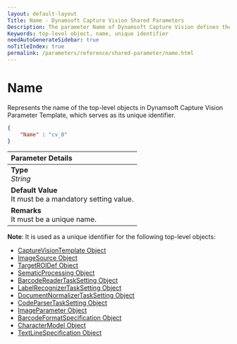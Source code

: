 ```yaml
---
layout: default-layout
Title: Name - Dynamsoft Capture Vision Shared Parameters
Description: The parameter Name of Dynamsoft Capture Vision defines the unique identifier of top-level objects.
Keywords: top-level object, name, unique identifier
needAutoGenerateSidebar: true
noTitleIndex: true
permalink: /parameters/reference/shared-parameter/name.html
---
```


# Name

Represents the name of the top-level objects in Dynamsoft Capture Vision Parameter Template, which serves as its unique identifier.

```json
{
    "Name" : "cv_0"
}
```

| Parameter Details |
| :----------------------------------- |
| **Type**<br>*String* |
| **Default Value**<br>It must be a mandatory setting value. |
| **Remarks**<br>It must be a unique name. |

**Note**: It is used as a unique identifier for the following top-level objects:

- [CaptureVisionTemplate Object](../../file/capture-vision-template.md)
- [ImageSource Object](../../file/image-source.md)
- [TargetROIDef Object](../../file/target-roi-definition/index.md)
- [SematicProcessing Object](../../file/semantic-processing/index.md)
- [BarcodeReaderTaskSetting Object](../../file/task-settings/barcode-reader-task-settings.md)
- [LabelRecognizerTaskSetting Object](../../file/task-settings/label-recognizer-task-settings.md)
- [DocumentNormalizerTaskSetting Object](../../file/task-settings/document-normalizer-task-settings.md)
- [CodeParserTaskSetting Object](../../file/task-settings/code-parser-task-settings.md)
- [ImageParameter Object](../../file/image-parameter.md)
- [BarcodeFormatSpecification Object](../../file/auxiliary/barcode-format-specification.md)
- [CharacterModel Object](../../file/auxiliary/character-model.md)
- [TextLineSpecification Object](../../file/auxiliary/textline-specification.md)
